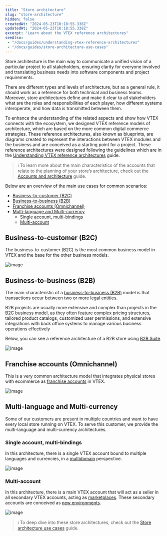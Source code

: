 ```yaml
---
title: "Store architecture"
slug: "store-architecture"
hidden: false
createdAt: "2024-05-23T10:18:55.338Z"
updatedAt: "2024-05-23T10:18:55.338Z"
excerpt: "Learn about the VTEX reference architectures"
seeAlso:
 - "/docs/guides/understanding-vtex-reference-architectures"
 - "/docs/guides/store-architecture-use-cases"
---
```


Store architecture is the main way to communicate a unified vision of a particular project to all stakeholders, ensuring clarity for everyone involved and translating business needs into software components and project requirements.

There are different types and levels of architecture, but as a general rule, it should work as a reference for both technical and business teams. Moreover, store architectures define and make it clear to all stakeholders what are the roles and responsibilities of each player, how different systems interoperate, and how data is transmitted between them.

To enhance the understanding of the related aspects and show how VTEX connects with the ecosystem, we designed VTEX reference models of architecture, which are based on the more common digital commerce strategies. These reference architectures, also known as blueprints, are diagrams created to represent the interactions between VTEX modules and the business and are conceived as a starting point for a project. These reference architectures were designed following the guidelines which are in the [Understanding VTEX reference architectures](https://developers.vtex.com/docs/guides/understanding-vtex-reference-architectures) guide.

>ℹ️ To learn more about the main characteristics of the accounts that relate to the planning of your store’s architecture, check out the [Accounts and architecture](https://help.vtex.com/en/tracks/vtex-store-overview--eSDNk26pdvemF3XKM0nK9/4yPqZQyj0t675QpcG7H6yl) guide.

Below are an overview of the main use cases for common scenarios:

- [Business-to-customer (B2C)](#business-to-customer-b2c)
- [Business-to-business (B2B)](#business-to-business-b2b)
- [Franchise accounts (Omnichannel)](#franchise-accounts-omnichannel)
- [Multi-language and Multi-currency](#multi-language-and-multi-currency)
  - [Single account, multi-bindings](#single-account-multi-bindings)
  - [Multi-account](#multi-account)

## Business-to-customer (B2C)

The business-to-customer (B2C) is the most common business model in VTEX and the base for the other business models.

![image](https://cdn.jsdelivr.net/gh/vtexdocs/dev-portal-content@main/docs/guides/VTEX-Platform-Overview/store-architecture/basic-b2c.png)

## Business-to-business (B2B) 

The main characteristic of a [business-to-business (B2B)](https://help.vtex.com/en/tutorial/b2b-overview--5vb9SNXhX2bZnkpAh7ADdC) model is that transactions occur between two or more legal entities.

B2B projects are usually more extensive and complex than projects in the B2C business model, as they often feature complex pricing structures, tailored product catalogs, customized user permissions, and extensive integrations with back office systems to manage various business operations effectively

Below, you can see a reference architecture of a B2B store using [B2B Suite](https://developers.vtex.com/docs/apps/vtex.b2b-suite).

![image](https://cdn.jsdelivr.net/gh/vtexdocs/dev-portal-content@main/docs/guides/VTEX-Platform-Overview/store-architecture/basic-b2b.png)

## Franchise accounts (Omnichannel)

This is a very common architecture model that integrates physical stores with ecommerce as [franchise accounts](https://help.vtex.com/en/tutorial/what-is-a-franchise-account--kWQC6RkFSCUFGgY5gSjdl) in VTEX. 

![image](https://cdn.jsdelivr.net/gh/vtexdocs/dev-portal-content@main/docs/guides/VTEX-Platform-Overview/store-architecture/franchises-omni.png)

## Multi-language and Multi-currency

Some of our customers are present in multiple countries and want to have every local store running on VTEX. To serve this customer, we provide the multi-language and multi-currency architectures.

### Single account, multi-bindings

In this architecture, there is a single VTEX account bound to multiple languages and currencies, in a [multidomain](https://help.vtex.com/en/tracks/vtex-store-overview--eSDNk26pdvemF3XKM0nK9/4yPqZQyj0t675QpcG7H6yl#multistore) perspective.

![image](https://cdn.jsdelivr.net/gh/vtexdocs/dev-portal-content@main/docs/guides/VTEX-Platform-Overview/store-architecture/multi-currency-language-single-account.png)

### Multi-account

In this architecture, there is a main VTEX account that will act as a seller in all secondary VTEX accounts, acting as [marketplaces](https://help.vtex.com/en/tutorial/estrategias-de-marketplace-na-vtex--tutorials_402#being-a-vtex-marketplace). These secondary accounts are conceived as [new environments](https://help.vtex.com/en/tracks/vtex-store-overview--eSDNk26pdvemF3XKM0nK9/4yPqZQyj0t675QpcG7H6yl#additional-environment).

![image](https://cdn.jsdelivr.net/gh/vtexdocs/dev-portal-content@main/docs/guides/VTEX-Platform-Overview/store-architecture/multi-currency-language-multi-account.png)

>ℹ️ To deep dive into these store architectures, check out the [Store architecture use cases](https://developers.vtex.com/docs/guides/store-architecture-use-cases) guide.
